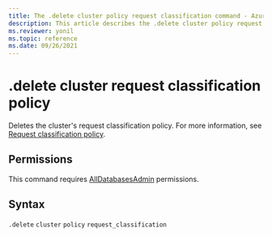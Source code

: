 ```yaml
---
title: The .delete cluster policy request classification command - Azure Data Explorer
description: This article describes the .delete cluster policy request classification command in Azure Data Explorer.
ms.reviewer: yonil
ms.topic: reference
ms.date: 09/26/2021
---
```

# .delete cluster request classification policy

Deletes the cluster's request classification policy. For more information, see [Request classification policy](request-classification-policy.md).

## Permissions

This command requires [AllDatabasesAdmin](access-control/role-based-access-control.md) permissions.

## Syntax

`.delete` `cluster` `policy` `request_classification`
